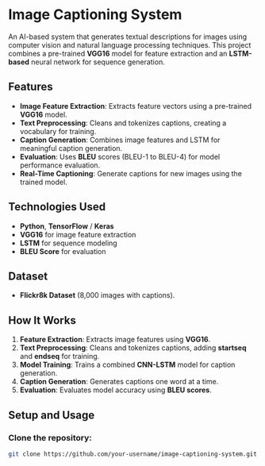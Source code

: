 # Image Captioning System

An AI-based system that generates textual descriptions for images using computer vision and natural language processing techniques. This project combines a pre-trained **VGG16** model for feature extraction and an **LSTM-based** neural network for sequence generation.

## Features
- **Image Feature Extraction**: Extracts feature vectors using a pre-trained **VGG16** model.
- **Text Preprocessing**: Cleans and tokenizes captions, creating a vocabulary for training.
- **Caption Generation**: Combines image features and LSTM for meaningful caption generation.
- **Evaluation**: Uses **BLEU** scores (BLEU-1 to BLEU-4) for model performance evaluation.
- **Real-Time Captioning**: Generate captions for new images using the trained model.

## Technologies Used
- **Python**, **TensorFlow** / **Keras**
- **VGG16** for image feature extraction
- **LSTM** for sequence modeling
- **BLEU Score** for evaluation

## Dataset
- **Flickr8k Dataset** (8,000 images with captions).

## How It Works
1. **Feature Extraction**: Extracts image features using **VGG16**.
2. **Text Preprocessing**: Cleans and tokenizes captions, adding **startseq** and **endseq** for training.
3. **Model Training**: Trains a combined **CNN-LSTM** model for caption generation.
4. **Caption Generation**: Generates captions one word at a time.
5. **Evaluation**: Evaluates model accuracy using **BLEU scores**.

## Setup and Usage

### Clone the repository:
```bash
git clone https://github.com/your-username/image-captioning-system.git
